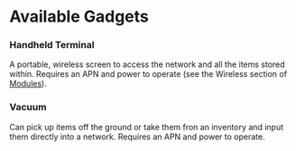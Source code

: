 # Available Gadgets

### Handheld Terminal

A portable, wireless screen to access the network and all the items stored within. Requires an APN and power to operate (see the Wireless section of [Modules](/modules)).

### Vacuum

Can pick up items off the ground or take them fron an inventory and input them directly into a network. Requires an APN and power to operate.
